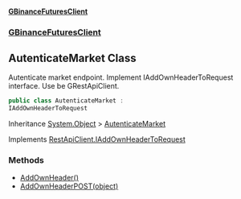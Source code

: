 #### [GBinanceFuturesClient](./index.md 'index')
### [GBinanceFuturesClient](./GBinanceFuturesClient.md 'GBinanceFuturesClient')
## AutenticateMarket Class
Autenticate market endpoint. Implement IAddOwnHeaderToRequest interface. Use be GRestApiClient.  
```csharp
public class AutenticateMarket :
IAddOwnHeaderToRequest
```
Inheritance [System.Object](https://docs.microsoft.com/en-us/dotnet/api/System.Object 'System.Object') &gt; [AutenticateMarket](./GBinanceFuturesClient-AutenticateMarket.md 'GBinanceFuturesClient.AutenticateMarket')  

Implements [RestApiClient.IAddOwnHeaderToRequest](https://docs.microsoft.com/en-us/dotnet/api/RestApiClient.IAddOwnHeaderToRequest 'RestApiClient.IAddOwnHeaderToRequest')  
### Methods
- [AddOwnHeader()](./GBinanceFuturesClient-AutenticateMarket-AddOwnHeader().md 'GBinanceFuturesClient.AutenticateMarket.AddOwnHeader()')
- [AddOwnHeaderPOST(object)](./GBinanceFuturesClient-AutenticateMarket-AddOwnHeaderPOST(object).md 'GBinanceFuturesClient.AutenticateMarket.AddOwnHeaderPOST(object)')
